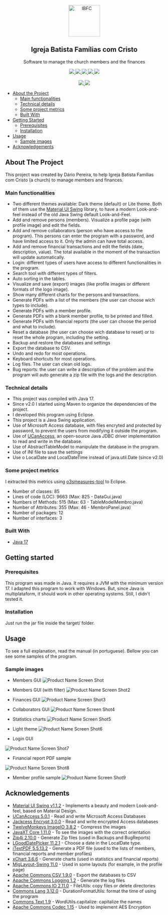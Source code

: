 <p align="center">
	<img width="100px" src="resources/FC.jpg" align="center" alt="IBFC" />
	<h2 align="center">Igreja Batista Famílias com Cristo</h2>
	<p align="center">Software to manage the church members and the finances</p>
</p>
<p align="center">
	<a href="https://github.com/dariopereiradp/IB_Fam_Com_Cristo/releases">
		<img src="https://img.shields.io/github/v/release/dariopereiradp/IB_Fam_Com_Cristo" />
	</a>
	<a href="https://github.com/dariopereiradp/IB_Fam_Com_Cristo/tree/master/src/dad">
		<img src="https://img.shields.io/github/languages/top/dariopereiradp/IB_Fam_Com_Cristo" />
	</a>
	<a href="https://github.com/dariopereiradp/IB_Fam_Com_Cristo/commits/master">
		<img src="https://img.shields.io/github/last-commit/dariopereiradp/IB_Fam_Com_Cristo" />
	</a>
	<a href="https://github.com/dariopereiradp/IB_Fam_Com_Cristo/tree/master/src/dad">
		<img src="https://img.shields.io/github/languages/code-size/dariopereiradp/IB_Fam_Com_Cristo" />
	</a>
	<a href="#">
		<img src="https://img.shields.io/github/repo-size/dariopereiradp/IB_Fam_Com_Cristo" />
	</a>
	<br />
	<br />
	<a href="https://www.facebook.com/AssociacaoCulturalDadivaDeDeus">
		<img src="https://img.shields.io/badge/Suported%20by-Associa%C3%A7%C3%A3o%20Cultural%20D%C3%A1diva%20de%20Deus-blue" />
	</a>
	<a href="#">
		<img src="https://img.shields.io/badge/Developed%20by-DPSoft-green" />
	</a>
</p>


* [About the Project](#about-the-project)
  * [Main functionalities](#main-functionalities)
  * [Technical details](#technical-details)
  * [Some project metrics](#some-project-metrics)
  * [Built With](#built-with)
* [Getting Started](#getting-started)
  * [Prerequisites](#prerequisites)
  * [Installation](#installation)
* [Usage](#usage)
  * [Sample images](#sample-images)
* [Acknowledgements](#acknowledgements)

<!-- ABOUT THE PROJECT -->
## About The Project

This project was created by Dário Pereira, to help Igreja Batista Famílias com Cristo (a church) to manage members and finances.

### Main functionalities

* Two different themes available: Dark theme (default) or Lite theme. Both of them use the <a href="https://github.com/vincenzopalazzo/material-ui-swing">Material UI Swing</a> library, to have a modern Look-and-feel instead of the old Java Swing default Look-and-Feel.
* Add and remove persons (members). Visualize a profile page (with profile image) and edit the fields.
* Add and remove collaborators (person who have access to the program). This persons can enter the program with a password, and have limited access to it. Only the admin can have total access.
* Add and remove financial transactions and edit the fields (date, description, value). The total available in the moment of the transaction will update automatically.
* Login: different types of users have access to different functionalities in the program.
* Search tool with different types of filters.
* Auto sorting in the tables.
* Visualize and save (export) images (like profile images or different formats of the logo image).
* Show many different charts for the persons and transactions.
* Generate PDFs with a list of the members (the user can choose wich types to include).
* Generate PDFs with a member profile.
* Generate PDFs with a blank member profile, to be printed and filled.
* Generate PDFs with financial reports (the user can choose the period and what to include).
* Reset a database (the user can choose wich database to reset) or to reset the whole program, including the setting.
* Backup and restore the databases and settings
* Export the database to CSV.
* Undo and redo for most operations.
* Keyboard shortcuts for most operations.
* Log files. The user can clean old logs.
* Bug reports: the user can write a description of the problem and the program will auto generate a zip file with the logs and the description.

### Technical details
* This project was compiled with Java 17. 
* Since v2.0 I started using Maven to organize the dependencies of the project.
* I developed this program using Eclipse.
* This project is a Java Swing application.
* Use of Microsoft Access database, with files encryted and protected by password, to prevent the users from modifying it outside the program.
* Use of <a href="http://ucanaccess.sourceforge.net/site.html">UCanAccess</a>, an open-source Java JDBC driver implementation to read and write in the database.
* Use of AbstractTableModel to manipulate the database in the program.
* Use of INI file to save the settings
* Use o LocalDate and LocalDateTime instead of java.util.Date (since v2.0)

### Some project metrics

I extracted this metrics using <a href="https://github.com/mariazevedo88/o3smeasures-tool">o3smeasures-tool</a> to Eclipse.

* Number of classes: 85
* Lines of code (LOC): 9663 (Max: 825 - DataGui.java)
* Numbers of Methods: 515 (Max: 63 - TableModelMembro.java)
* Number of Attributes: 355 (Max: 46 - MembroPanel.java)
* Number of packages: 12
* Number of interfaces: 3

### Built With
* [Java 17](https://openjdk.java.net/projects/jdk/17/)


## Getting started

### Prerequisites
This program was made in Java. It requires a JVM with the minimum version 17.
I adapted this program to work with Windows. But, since Java is multiplataform, it should work in other operating systems. Still, I didn't tested it.

### Installation
Just run the jar file inside the target/ folder.


## Usage
To see a full explanation, read the manual (in portuguese). Bellow you can see some samples of the program.

### Sample images

* Members GUI
![Product Name Screen Shot][product-screenshot]

* Members GUI (with filter)
![Product Name Screen Shot2][product-screenshot2]

* Finances GUI
![Product Name Screen Shot3][product-screenshot3]

* Collaborators GUI
![Product Name Screen Shot4][product-screenshot4]

* Statistics charts
![Product Name Screen Shot5][product-screenshot5]

* Light theme
![Product Name Screen Shot6][product-screenshot6]

* Login GUI

![Product Name Screen Shot7][product-screenshot7]

* Financial report PDF sample

![Product Name Screen Shot8][product-screenshot8]

* Member profile sample
![Product Name Screen Shot9][product-screenshot9]


## Acknowledgements
* <a href="https://github.com/vincenzopalazzo/material-ui-swing">Material UI Swing v1.1.2</a> - Implements a beauty and modern Look-and-feel, based on Material Design.
* <a href="http://ucanaccess.sourceforge.net/site.html">UCanAccess 5.0.1</a> - Read and write Microsoft Access Databases
* <a href="https://jackcessencrypt.sourceforge.io">Jackcess Encrypt 3.0.0</a> - Read and write encrypted Access databases
* <a href="https://github.com/haraldk/TwelveMonkeys">TwelveMonkeys ImageIO 3.8.2</a> - Compress the images
* <a href="https://www.javaxt.com/javaxt-core">JavaXT Core 1.11.0</a> - To see the images with the correct orientation
* <a href="https://github.com/srikanth-lingala/zip4j">Zip4j 2.10.0</a> - Generate Zip files (used in Backups and BugReports)
* <a href="https://github.com/LGoodDatePicker/LGoodDatePicker">LGoodDatePicker 11.2.1</a> - Choose a date in the LocalDate type.
* <a href="https://itextpdf.com/en/products/itext-5-legacy">iTextPDF 5.5.13.2</a> - Generate a PDF file (used to the lists of members, financial reports and member profiles)
* <a href="https://knowm.org/open-source/xchart">xChart 3.6.6</a> - Generate charts (used in statistics and financial reports)
* <a href="http://miglayout.com/">MigLayout-Swing 11.0</a> - Used in some layouts (for example, in the profile page)
* <a href="https://commons.apache.org/proper/commons-csv">Apache Commons CSV 1.9.0</a> - Export the databases to CSV
* <a href="https://commons.apache.org/proper/commons-logging">Apache Commons Logging 1.2</a> - Generate the log files
* <a href="https://commons.apache.org/proper/commons-io">Apache Commons IO 2.11.0</a> - FileUtils: copy files or delete directories
* <a href="https://commons.apache.org/proper/commons-lang">Commons Lang 3.12.0</a> - DurationFormatUtils: format the time of using the program
* <a href="https://commons.apache.org/proper/commons-text">Commons Text 1.9</a> - WordUtils.capitalize: capitalize the names
* <a href="https://commons.apache.org/proper/commons-codec">Apache Commons Codec 1.15</a> - Used to implement AES Encryption


[product-screenshot]: Samples/sample.png
[product-screenshot2]: Samples/sample2.png
[product-screenshot3]: Samples/sample3.png
[product-screenshot4]: Samples/sample4.png
[product-screenshot5]: Samples/sample5.png
[product-screenshot6]: Samples/sample6.png
[product-screenshot7]: Samples/sample7.png
[product-screenshot8]: Samples/sample8.png
[product-screenshot9]: Samples/sample9.png
